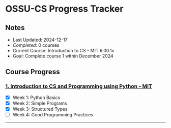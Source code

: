 # OSSU-CS Progress Tracker

## Notes
- Last Updated: 2024-12-17
- *Completed*: 0 courses
- Current Course: Introduction to CS - MIT 6.00.1x
- Goal: Complete course 1 within December 2024

## Course Progress

### [1. Introduction to CS and Programming using Python - MIT](https://learning.edx.org/course/course-v1:MITx+6.00.1x+2T2018/home)
- [x] Week 1: Python Basics
- [x] Week 2: Simple Programs
- [x] Week 3: Structured Types
- [ ] Week 4: Good Programming Practices

---